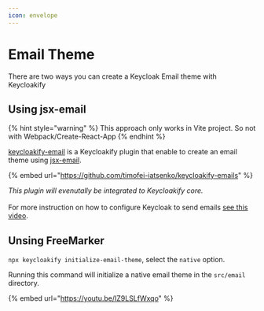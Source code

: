```yaml
---
icon: envelope
---
```


# Email Theme

There are two ways you can create a Keycloak Email theme with Keycloakify

## Using jsx-email

{% hint style="warning" %}
This approach only works in Vite project. So not with Webpack/Create-React-App
{% endhint %}

[keycloakify-email](https://github.com/timofei-iatsenko/keycloakify-emails) is a Keycloakify plugin that enable to create an email theme using [jsx-email](https://jsx.email/). &#x20;

{% embed url="https://github.com/timofei-iatsenko/keycloakify-emails" %}

_This plugin will evenutally be integrated to Keycloakify core._  \
\
For more instruction on how to configure Keycloak to send emails [see this video](https://www.youtube.com/watch?v=IZ9LSLfWxqo\&t=177s).

## Unsing FreeMarker

`npx keycloakify initialize-email-theme`, select the `native` option.

Running this command will initialize a native email theme in the `src/email` directory.

{% embed url="https://youtu.be/IZ9LSLfWxqo" %}
